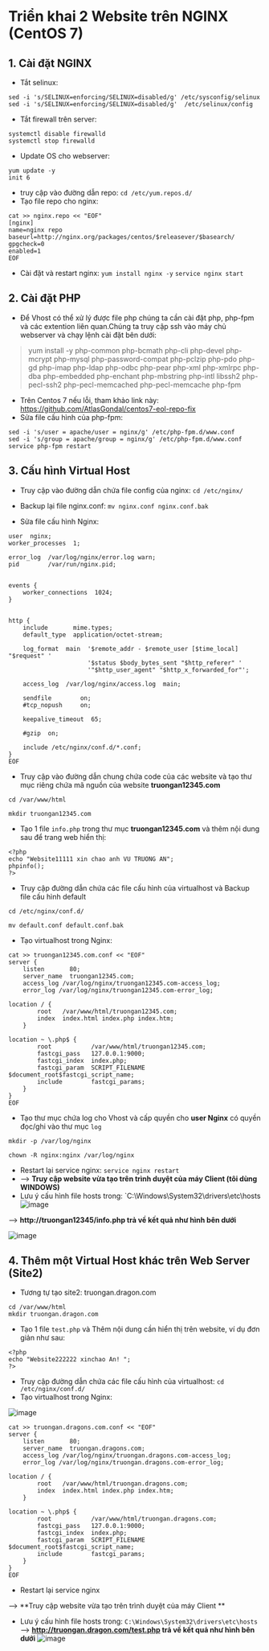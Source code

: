 # Triển khai 2 Website trên NGINX (CentOS 7)

## 1. Cài đặt NGINX
- Tắt selinux:
```
sed -i 's/SELINUX=enforcing/SELINUX=disabled/g' /etc/sysconfig/selinux
sed -i 's/SELINUX=enforcing/SELINUX=disabled/g'  /etc/selinux/config
```
- Tắt firewall trên server:
```
systemctl disable firewalld
systemctl stop firewalld
```
- Update OS cho webserver:
```
yum update -y
init 6
```
- truy cập vào đường dẫn repo:
`cd /etc/yum.repos.d/`
- Tạo file repo cho nginx:
```
cat >> nginx.repo << "EOF"
[nginx]
name=nginx repo
baseurl=http://nginx.org/packages/centos/$releasever/$basearch/
gpgcheck=0
enabled=1
EOF
```
- Cài đặt và restart nginx:
`yum install nginx -y`
`service nginx start`

## 2. Cài đặt PHP
- Để Vhost có thể xử lý được file php chúng ta cần cài đặt php, php-fpm và các extention liên quan.Chúng ta truy cập ssh vào máy chủ webserver và chạy lệnh cài đặt bên dưới:
> yum install -y php-common php-bcmath php-cli php-devel php-mcrypt php-mysql php-password-compat php-pclzip php-pdo php-gd php-imap php-ldap php-odbc php-pear php-xml php-xmlrpc php-dba php-embedded php-enchant php-mbstring php-intl libssh2 php-pecl-ssh2 php-pecl-memcached php-pecl-memcache php-fpm
- Trên Centos 7 nếu lỗi, tham khảo link này:
https://github.com/AtlasGondal/centos7-eol-repo-fix
- Sửa file cấu hình của php-fpm:
```
sed -i 's/user = apache/user = nginx/g' /etc/php-fpm.d/www.conf
sed -i 's/group = apache/group = nginx/g' /etc/php-fpm.d/www.conf
service php-fpm restart
```

## 3. Cấu hình Virtual Host
- Truy cập vào đường dẫn chứa file config của nginx:
`cd /etc/nginx/`

- Backup lại file nginx.conf:
`mv nginx.conf nginx.conf.bak`

- Sửa file cấu hình Nginx:
```cat >> nginx.conf << "EOF"
user  nginx;
worker_processes  1;

error_log  /var/log/nginx/error.log warn;
pid        /var/run/nginx.pid;


events {
    worker_connections  1024;
}


http {
    include       mime.types;
    default_type  application/octet-stream;

    log_format  main  '$remote_addr - $remote_user [$time_local] "$request" '
                      '$status $body_bytes_sent "$http_referer" '
                      '"$http_user_agent" "$http_x_forwarded_for"';

    access_log  /var/log/nginx/access.log  main;

    sendfile        on;
    #tcp_nopush     on;

    keepalive_timeout  65;

    #gzip  on;

    include /etc/nginx/conf.d/*.conf;
}
EOF
```
- Truy cập vào đường dẫn chung chứa code của các website và tạo thư mục riêng chứa mã nguồn của website **truongan12345.com**
```
cd /var/www/html

mkdir truongan12345.com
```
- Tạo 1 file `info.php` trong thư mục **truongan12345.com** và thêm nội dung sau để trang web hiển thị:

```
<?php
echo "Website11111 xin chao anh VU TRUONG AN";
phpinfo();
?>
```

- Truy cập đường dẫn chứa các file cấu hình của virtualhost và Backup file cấu hình default
```
cd /etc/nginx/conf.d/

mv default.conf default.conf.bak
```

- Tạo virtualhost trong Nginx:
```
cat >> truongan12345.com.conf << "EOF"
server {
    listen       80;
    server_name  truongan12345.com;
    access_log /var/log/nginx/truongan12345.com-access_log;
    error_log /var/log/nginx/truongan12345.com-error_log;

location / {
        root   /var/www/html/truongan12345.com;
        index  index.html index.php index.htm;
    }

location ~ \.php$ {
        root           /var/www/html/truongan12345.com;
        fastcgi_pass   127.0.0.1:9000;
        fastcgi_index  index.php;
        fastcgi_param  SCRIPT_FILENAME  $document_root$fastcgi_script_name;
        include        fastcgi_params;
    }
}
EOF
```
- Tạo thư mục chứa log cho Vhost và cấp quyền cho **user Nginx** có quyền đọc/ghi vào thư mục `log`
```
mkdir -p /var/log/nginx

chown -R nginx:nginx /var/log/nginx
```

- Restart lại service nginx: 
`service nginx restart`
- --> **Truy cập website vừa tạo trên trình duyệt của máy Client (tôi dùng WINDOWS)**
- Lưu ý cấu hình file hosts trong: `C:\Windows\System32\drivers\etc\hosts
![image](https://github.com/user-attachments/assets/88ba894d-9d26-41b8-926d-3c2513ddb8d8)

--> **http://truongan12345/info.php trả về kết quả như hình bên dưới**

![image](https://github.com/user-attachments/assets/de9c191c-669a-4529-aeda-ccb5e2fbfc43)

## 4. Thêm một Virtual Host khác trên Web Server (Site2)

- Tương tự tạo site2: truongan.dragon.com
```
cd /var/www/html
mkdir truongan.dragon.com
```

- Tạo 1 file `test.php` và Thêm nội dung cần hiển thị trên website, ví dụ đơn giản như sau:
```
<?php
echo "Website222222 xinchao An! ";
?>
```

- Truy cập đường dẫn chứa các file cấu hình của virtualhost:
`cd /etc/nginx/conf.d/`
- Tạo virtualhost trong Nginx:

![image](https://github.com/user-attachments/assets/b4dca3ae-7657-42e3-b7ae-c35c204fb956)
```
cat >> truongan.dragons.com.conf << "EOF"
server {
    listen       80;
    server_name  truongan.dragons.com;
    access_log /var/log/nginx/truongan.dragons.com-access_log;
    error_log /var/log/nginx/truongan.dragons.com-error_log;

location / {
        root   /var/www/html/truongan.dragons.com;
        index  index.html index.php index.htm;
    }

location ~ \.php$ {
        root           /var/www/html/truongan.dragons.com;
        fastcgi_pass   127.0.0.1:9000;
        fastcgi_index  index.php;
        fastcgi_param  SCRIPT_FILENAME  $document_root$fastcgi_script_name;
        include        fastcgi_params;
    }
}
EOF
```
- Restart lại service nginx

--> **Truy cập website vừa tạo trên trình duyệt của máy Client **
- Lưu ý cấu hình file hosts trong: `C:\Windows\System32\drivers\etc\hosts`
--> **http://truongan.dragon.com/test.php trả về kết quả như hình bên dưới**
![image](https://github.com/user-attachments/assets/1ad69607-4c28-467e-8897-e36986c36809)

